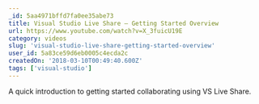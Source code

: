 ```yaml
---
_id: 5aa4971bffd7fa0ee35abe73
title: Visual Studio Live Share – Getting Started Overview
url: https://www.youtube.com/watch?v=X_3fuicU19E
category: videos
slug: 'visual-studio-live-share-getting-started-overview'
user_id: 5a83ce59d6eb0005c4ecda2c
createdOn: '2018-03-10T00:49:40.600Z'
tags: ['visual-studio']
---
```


A quick introduction to getting started collaborating using VS Live Share.
